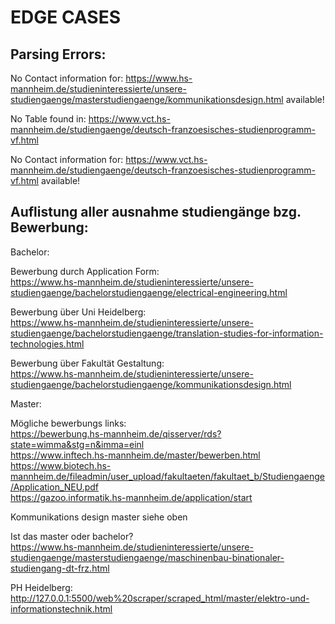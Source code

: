 # EDGE CASES

## Parsing Errors:
No Contact information for: https://www.hs-mannheim.de/studieninteressierte/unsere-studiengaenge/masterstudiengaenge/kommunikationsdesign.html available!

No Table found in: https://www.vct.hs-mannheim.de/studiengaenge/deutsch-franzoesisches-studienprogramm-vf.html

No Contact information for: https://www.vct.hs-mannheim.de/studiengaenge/deutsch-franzoesisches-studienprogramm-vf.html available!

## Auflistung aller ausnahme studiengänge bzg. Bewerbung:
Bachelor:

Bewerbung durch Application Form:<br>
https://www.hs-mannheim.de/studieninteressierte/unsere-studiengaenge/bachelorstudiengaenge/electrical-engineering.html

Bewerbung über Uni Heidelberg:<br>
https://www.hs-mannheim.de/studieninteressierte/unsere-studiengaenge/bachelorstudiengaenge/translation-studies-for-information-technologies.html

Bewerbung über Fakultät Gestaltung:<br>
https://www.hs-mannheim.de/studieninteressierte/unsere-studiengaenge/bachelorstudiengaenge/kommunikationsdesign.html
<br>

Master:

Mögliche bewerbungs links:<br>
https://bewerbung.hs-mannheim.de/qisserver/rds?state=wimma&stg=n&imma=einl<br>
https://www.inftech.hs-mannheim.de/master/bewerben.html<br>
https://www.biotech.hs-mannheim.de/fileadmin/user_upload/fakultaeten/fakultaet_b/Studiengaenge/Application_NEU.pdf<br>
https://gazoo.informatik.hs-mannheim.de/application/start

Kommunikations design master siehe oben

Ist das master oder bachelor?<br>
https://www.hs-mannheim.de/studieninteressierte/unsere-studiengaenge/masterstudiengaenge/maschinenbau-binationaler-studiengang-dt-frz.html

PH Heidelberg:<br>
http://127.0.0.1:5500/web%20scraper/scraped_html/master/elektro-und-informationstechnik.html
